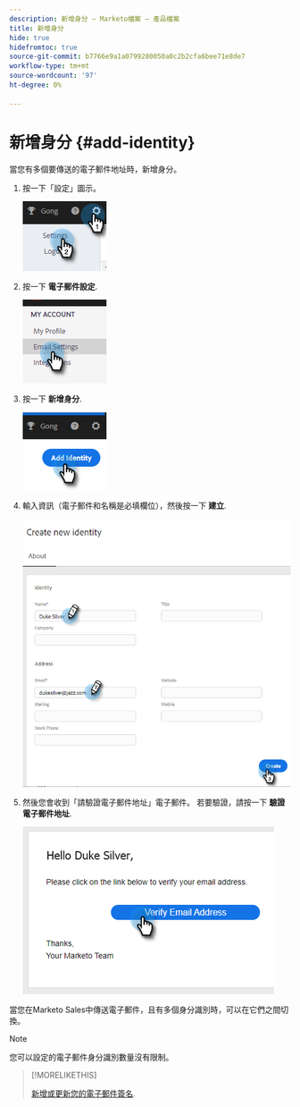 ```yaml
---
description: 新增身分 — Marketo檔案 — 產品檔案
title: 新增身分
hide: true
hidefromtoc: true
source-git-commit: b7766e9a1a0799280050a0c2b2cfa6bee71e8de7
workflow-type: tm+mt
source-wordcount: '97'
ht-degree: 0%

---
```


# 新增身分 {#add-identity}

當您有多個要傳送的電子郵件地址時，新增身分。

1. 按一下「設定」圖示。

   ![](assets/add-identity-1.png)

1. 按一下 **電子郵件設定**.

   ![](assets/add-identity-2.png)

1. 按一下 **新增身分**.

   ![](assets/add-identity-3.png)

1. 輸入資訊（電子郵件和名稱是必填欄位），然後按一下 **建立**.

   ![](assets/add-identity-4.png)

1. 然後您會收到「請驗證電子郵件地址」電子郵件。 若要驗證，請按一下 **驗證電子郵件地址**.

   ![](assets/add-identity-5.png)

當您在Marketo Sales中傳送電子郵件，且有多個身分識別時，可以在它們之間切換。

>[!NOTE]
>
>您可以設定的電子郵件身分識別數量沒有限制。

>[!MORELIKETHIS]
>
>[新增或更新您的電子郵件簽名](/help/marketo/product-docs/marketo-sales-insight/actions/getting-started/email-settings/add-or-update-your-email-signature.md).
